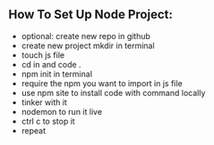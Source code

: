 ## How To Set Up Node Project:
- optional: create new repo in github
- create new project mkdir in terminal 
- touch js file
- cd in and code .
- npm init in terminal
- require the npm you want to import in js file
- use npm site to install code with command locally
- tinker with it
- nodemon to run it live
- ctrl c to stop it 
- repeat